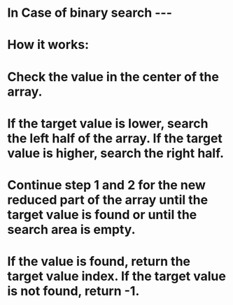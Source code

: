 # In Case of binary search ---
# How it works:

# Check the value in the center of the array.
# If the target value is lower, search the left half of the array. If the target value is higher, search the right half.
# Continue step 1 and 2 for the new reduced part of the array until the target value is found or until the search area is empty.
# If the value is found, return the target value index. If the target value is not found, return -1.